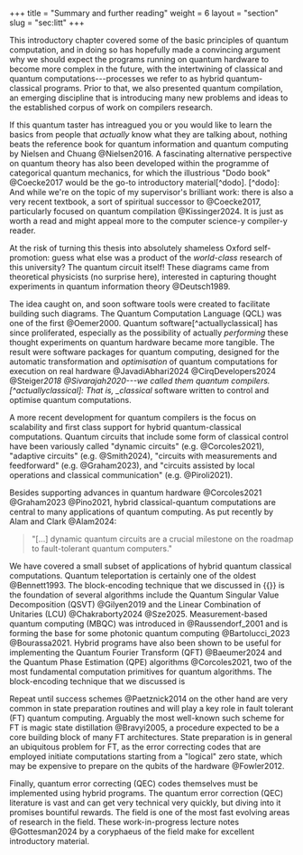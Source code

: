 +++
title = "Summary and further reading"
weight = 6
layout = "section"
slug = "sec:litt"
+++

This introductory chapter covered some of the basic principles of quantum
computation, and in doing so has hopefully made a convincing argument why we
should expect the programs running on quantum hardware to become more complex in
the future, with the intertwining of classical and quantum
computations---processes we refer to as hybrid quantum-classical programs. Prior
to that, we also presented quantum compilation, an emerging discipline that is
introducing many new problems and ideas to the established corpus of work on
compilers research.

If this quantum taster has intreagued you or you would like to learn the basics
from people that _actually_ know what they are talking about, nothing beats the
reference book for quantum information and quantum computing by Nielsen and
Chuang @Nielsen2016. A fascinating alternative perspective on quantum theory has
also been developed within the programme of categorical quantum mechanics, for
which the illustrious "Dodo book" @Coecke2017 would be the go-to introductory
material[^dodo]. [^dodo]: And while we're on the topic of my supervisor's
brilliant work: there is also a very recent textbook, a sort of spiritual
successor to @Coecke2017, particularly focused on quantum compilation
@Kissinger2024. It is just as worth a read and might appeal more to the computer
science-y compiler-y reader.

At the risk of turning this thesis into absolutely shameless Oxford
self-promotion: guess what else was a product of the _world-class_ research of
this university? The quantum circuit itself! These diagrams came from
theoretical physicists (no surprise here), interested in capturing thought
experiments in quantum information theory @Deutsch1989.

The idea caught on, and soon software tools were created to facilitate building
such diagrams. The Quantum Computation Language (QCL) was one of the first
@Oemer2000. Quantum software[^actuallyclassical] has since proliferated,
especially as the possibility of actually _performing_ these thought experiments
on quantum hardware became more tangible. The result were software packages for
quantum computing, designed for the automatic transformation and _optimisation_
of quantum computations for execution on real hardware @JavadiAbhari2024
@CirqDevelopers2024 @Steiger*2018 @Sivarajah2020---we called them quantum
compilers. [^actuallyclassical]: That is, \_classical* software written to
control and optimise quantum computations.

A more recent development for quantum compilers is the focus on scalability and
first class support for hybrid quantum-classical computations. Quantum circuits
that include some form of classical control have been variously called "dynamic
circuits" (e.g. @Corcoles2021), "adaptive circuits" (e.g. @Smith2024), "circuits
with measurements and feedforward" (e.g. @Graham2023), and "circuits assisted by
local operations and classical communication" (e.g. @Piroli2021).

Besides supporting advances in quantum hardware @Corcoles2021 @Graham2023
@Pino2021, hybrid classical-quantum computations are central to many
applications of quantum computing. As put recently by Alam and Clark @Alam2024:

> "[...] dynamic quantum circuits are a crucial milestone on the roadmap to
> fault-tolerant quantum computers."

We have covered a small subset of applications of hybrid quantum classical
computations. Quantum teleportation is certainly one of the oldest @Bennett1993.
The block-encoding technique that we discussed in {{}} is the foundation of
several algorithms include the Quantum Singular Value Decomposition (QSVT)
@Gilyen2019 and the Linear Combination of Unitaries (LCU) @Chakraborty2024
@Sze2025. Measurement-based quantum computing (MBQC) was introduced in
@Raussendorf_2001 and is forming the base for some photonic quantum computing
@Bartolucci_2023 @Bourassa2021. Hybrid programs have also been shown to be
useful for implementing the Quantum Fourier Transform (QFT) @Baeumer2024 and the
Quantum Phase Estimation (QPE) algorithms @Corcoles2021, two of the most
fundamental computation primitives for quantum algorithms. The block-encoding
technique that we discussed is

Repeat until success schemes @Paetznick2014 on the other hand are very common in
state preparation routines and will play a key role in fault tolerant (FT)
quantum computing. Arguably the most well-known such scheme for FT is magic
state distillation @Bravyi2005, a procedure expected to be a core building block
of many FT architectures. State preparation is in general an ubiquitous problem
for FT, as the error correcting codes that are employed initiate computations
starting from a "logical" zero state, which may be expensive to prepare on the
qubits of the hardware @Fowler2012.

Finally, quantum error correcting (QEC) codes themselves must be implemented
using hybrid programs. The quantum error correction (QEC) literature is vast and
can get very technical very quickly, but diving into it promises bountiful
rewards. The field is one of the most fast evolving areas of research in the
field. These work-in-progress lecture notes @Gottesman2024 by a coryphaeus of
the field make for excellent introductory material.

